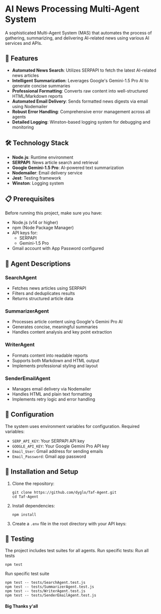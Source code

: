 # AI News Processing Multi-Agent System

A sophisticated Multi-Agent System (MAS) that automates the process of gathering, summarizing, and delivering AI-related news using various AI services and APIs.

## 🌟 Features

- **Automated News Search**: Utilizes SERPAPI to fetch the latest AI-related news articles
- **Intelligent Summarization**: Leverages Google's Gemini-1.5 Pro AI to generate concise summaries
- **Professional Formatting**: Converts raw content into well-structured HTML/Markdown reports
- **Automated Email Delivery**: Sends formatted news digests via email using Nodemailer
- **Robust Error Handling**: Comprehensive error management across all agents
- **Detailed Logging**: Winston-based logging system for debugging and monitoring

## 🛠️ Technology Stack

- **Node.js**: Runtime environment
- **SERPAPI**: News article search and retrieval
- **Google Gemini-1.5 Pro**: AI-powered text summarization
- **Nodemailer**: Email delivery service
- **Jest**: Testing framework
- **Winston**: Logging system

## 📋 Prerequisites

Before running this project, make sure you have:

- Node.js (v14 or higher)
- npm (Node Package Manager)
- API keys for:
  - SERPAPI
  - Gemini-1.5 Pro
- Gmail account with App Password configured


## 🤖 Agent Descriptions

### SearchAgent
- Fetches news articles using SERPAPI
- Filters and deduplicates results
- Returns structured article data

### SummarizerAgent
- Processes article content using Google's Gemini Pro AI
- Generates concise, meaningful summaries
- Handles content analysis and key point extraction

### WriterAgent
- Formats content into readable reports
- Supports both Markdown and HTML output
- Implements professional styling and layout

### SenderEmailAgent
- Manages email delivery via Nodemailer
- Handles HTML and plain text formatting
- Implements retry logic and error handling

## 📝 Configuration

The system uses environment variables for configuration. Required variables:

- `SERP_API_KEY`: Your SERPAPI API key
- `GOOGLE_API_KEY`: Your Google Gemini Pro API key
- `Email_User`: Gmail address for sending emails
- `Email_Password`: Gmail app password

## 🚀 Installation and Setup

1. Clone the repository:
   ```
   git clone https://github.com/dyglo/Taf-Agent.git
   cd Taf-Agent
   ```
2. Install dependencies:
   ```
   npm install
   ```
   
3. Create a `.env` file in the root directory with your API keys:
   
## 🧪 Testing

The project includes test suites for all agents. Run specific tests:
Run all tests
```
npm test
```
Run specific test suite
```
npm test -- tests/SearchAgent.test.js
npm test -- tests/SummarizerAgent.test.js
npm test -- tests/WriterAgent.test.js
npm test -- tests/SenderEmailAgent.test.js
```

#### Big Thanks y'all


